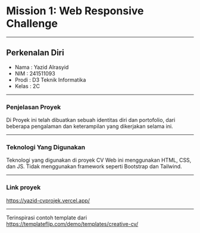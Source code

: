 # Mission 1: Web Responsive Challenge

---

## Perkenalan Diri

- Nama : Yazid Alrasyid
- NIM : 241511093
- Prodi : D3 Teknik Informatika
- Kelas : 2C

---

### Penjelasan Proyek
Di Proyek ini telah dibuatkan sebuah identitas diri dan portofolio, dari beberapa pengalaman dan keterampilan yang dikerjakan selama ini.

---

### Teknologi Yang Digunakan
Teknologi yang digunakan di proyek CV Web ini menggunakan HTML, CSS, dan JS. Tidak menggunakan framework seperti Bootstrap dan Tailwind.

---

### Link proyek
https://yazid-cvprojek.vercel.app/

---

Terinspirasi contoh template dari https://templateflip.com/demo/templates/creative-cv/

